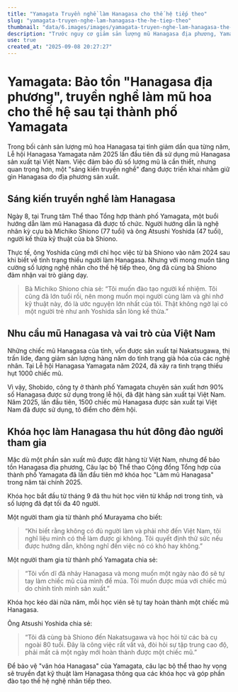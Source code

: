 ```yaml
---
title: "Yamagata Truyền nghề làm Hanagasa cho thế hệ tiếp theo"
slug: "yamagata-truyen-nghe-lam-hanagasa-the-he-tiep-theo"
thumbnail: "data/6.images/images/yamagata-truyen-nghe-lam-hanagasa-the-he-tiep-theo.webp"
description: "Trước nguy cơ giảm sản lượng mũ Hanagasa địa phương, Yamagata bắt đầu các khóa học truyền nghề làm mũ hoa nhằm bảo tồn văn hóa và phát triển thế hệ nghệ nhân mới."
use: true
created_at: "2025-09-08 20:27:27"
---
```


# Yamagata: Bảo tồn "Hanagasa địa phương", truyền nghề làm mũ hoa cho thế hệ sau tại thành phố Yamagata

Trong bối cảnh sản lượng mũ hoa Hanagasa tại tỉnh giảm dần qua từng năm, Lễ hội Hanagasa Yamagata năm 2025 lần đầu tiên đã sử dụng mũ Hanagasa sản xuất tại Việt Nam. Việc đảm bảo đủ số lượng mũ là cần thiết, nhưng quan trọng hơn, một "sáng kiến truyền nghề" đang được triển khai nhằm giữ gìn Hanagasa do địa phương sản xuất.

## Sáng kiến truyền nghề làm Hanagasa

Ngày 8, tại Trung tâm Thể thao Tổng hợp thành phố Yamagata, một buổi hướng dẫn làm mũ Hanagasa đã được tổ chức. Người hướng dẫn là nghệ nhân kỳ cựu bà Michiko Shiono (77 tuổi) và ông Atsushi Yoshida (47 tuổi), người kế thừa kỹ thuật của bà Shiono.

Thực tế, ông Yoshida cũng mới chỉ học việc từ bà Shiono vào năm 2024 sau khi biết về tình trạng thiếu người làm Hanagasa. Nhưng với mong muốn tăng cường số lượng nghệ nhân cho thế hệ tiếp theo, ông đã cùng bà Shiono đảm nhận vai trò giảng dạy.

> Bà Michiko Shiono chia sẻ: “Tôi muốn đào tạo người kế nhiệm. Tôi cũng đã lớn tuổi rồi, nên mong muốn mọi người cùng làm và ghi nhớ kỹ thuật này, đó là ước nguyện lớn nhất của tôi. Thật không ngờ lại có một người trẻ như anh Yoshida sẵn lòng kế thừa.”

## Nhu cầu mũ Hanagasa và vai trò của Việt Nam

Những chiếc mũ Hanagasa của tỉnh, vốn được sản xuất tại Nakatsugawa, thị trấn Iide, đang giảm sản lượng hàng năm do tình trạng già hóa của các nghệ nhân. Tại Lễ hội Hanagasa Yamagata năm 2024, đã xảy ra tình trạng thiếu hụt 1000 chiếc mũ.

Vì vậy, Shobido, công ty ở thành phố Yamagata chuyên sản xuất hơn 90% số Hanagasa được sử dụng trong lễ hội, đã đặt hàng sản xuất tại Việt Nam. Năm 2025, lần đầu tiên, 1500 chiếc mũ Hanagasa được sản xuất tại Việt Nam đã được sử dụng, tô điểm cho đêm hội.

## Khóa học làm Hanagasa thu hút đông đảo người tham gia

Mặc dù một phần sản xuất mũ được đặt hàng từ Việt Nam, nhưng để bảo tồn Hanagasa địa phương, Câu lạc bộ Thể thao Cộng đồng Tổng hợp của thành phố Yamagata đã lần đầu tiên mở khóa học "Làm mũ Hanagasa" trong năm tài chính 2025.

Khóa học bắt đầu từ tháng 9 đã thu hút học viên từ khắp nơi trong tỉnh, và số lượng đã đạt tối đa 40 người.

Một người tham gia từ thành phố Murayama cho biết:

> “Khi biết rằng không có đủ người làm và phải nhờ đến Việt Nam, tôi nghĩ liệu mình có thể làm được gì không. Tôi quyết định thử sức nếu được hướng dẫn, không nghĩ đến việc nó có khó hay không.”

Một người tham gia từ thành phố Yamagata chia sẻ:

> “Tôi vốn dĩ đã nhảy Hanagasa và mong muốn một ngày nào đó sẽ tự tay làm chiếc mũ của mình để múa. Tôi muốn được múa với chiếc mũ do chính tỉnh mình sản xuất.”

Khóa học kéo dài nửa năm, mỗi học viên sẽ tự tay hoàn thành một chiếc mũ Hanagasa.

Ông Atsushi Yoshida chia sẻ:

> “Tôi đã cùng bà Shiono đến Nakatsugawa và học hỏi từ các bà cụ ngoài 80 tuổi. Đây là công việc rất vất vả, đòi hỏi sự tập trung cao độ, phải mất cả một ngày mới hoàn thành được một chiếc mũ.”

Để bảo vệ "văn hóa Hanagasa" của Yamagata, câu lạc bộ thể thao hy vọng sẽ truyền đạt kỹ thuật làm Hanagasa thông qua các khóa học và góp phần đào tạo thế hệ nghệ nhân tiếp theo.